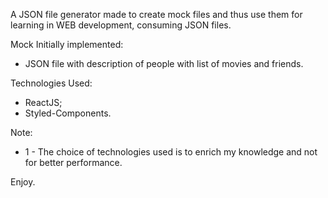 A JSON file generator made to create mock files and thus use them for learning in WEB development, consuming JSON files.

Mock Initially implemented:
- JSON file with description of people with list of movies and friends.

Technologies Used:
- ReactJS;
- Styled-Components.

Note:
* 1 - The choice of technologies used is to enrich my knowledge and not for better performance.

Enjoy.